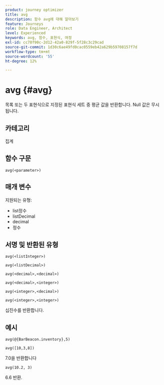 ```yaml
---
product: journey optimizer
title: avg
description: 함수 avg에 대해 알아보기
feature: Journeys
role: Data Engineer, Architect
level: Experienced
keywords: avg, 함수, 표현식, 여정
exl-id: cc70f90c-2d12-42a0-829f-5f28c3c29cad
source-git-commit: 1d30c6ae49fd0cac0559eb42a629b59708157f7d
workflow-type: tm+mt
source-wordcount: '55'
ht-degree: 12%

---
```


# avg {#avg}

목록 또는 두 표현식으로 지정된 표현식 세트 중 평균 값을 반환합니다. Null 값은 무시됩니다.


## 카테고리

집계

## 함수 구문

`avg(<parameter>)`

## 매개 변수

지원되는 유형:

* list정수
* listDecimal
* decimal
* 정수

## 서명 및 반환된 유형

`avg(<listInteger>)`

`avg(<listDecimal>)`

`avg(<decimal>,<decimal>)`

`avg(<decimal>,<integer>)`

`avg(<integer>,<decimal>)`

`avg(<integer>,<integer>)`

십진수를 반환합니다.

## 예시

`avg(@{BarBeacon.inventory},5)`

`avg([10,3,8])`

7.0을 반환합니다

`avg(10.2, 3)`

6.6 반환.

